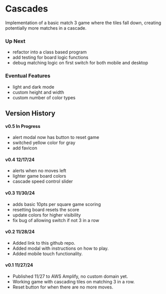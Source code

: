 # Cascades
Implementation of a basic match 3 game where the tiles fall down, creating potentially more matches in a cascade.  

### Up Next
- refactor into a class based program
- add testing for board logic functions
- debug matching logic on first switch for both mobile and desktop

### Eventual Features

- light and dark mode
- custom height and width
- custom number of color types


## Version History
#### v0.5 In Progress
- alert modal now has button to reset game
- switched yellow color for gray
- add favicon

#### v0.4 12/17/24
- alerts when no moves left
- lighter game board colors
- cascade speed control slider

#### v0.3 11/30/24
- adds basic 10pts per square game scoring
- resetting board resets the score
- update colors for higher visibility
- fix bug of allowing switch if not 3 in a row


#### v0.2 11/28/24
- Added link to this github repo.
- Added modal with instructions on how to play.
- Added mobile touch functionality.

#### v0.1 11/27/24
- Published 11/27 to AWS Amplify, no custom domain yet.
- Working game with cascading tiles on matching 3 in a row. 
- Reset button for when there are no more moves.